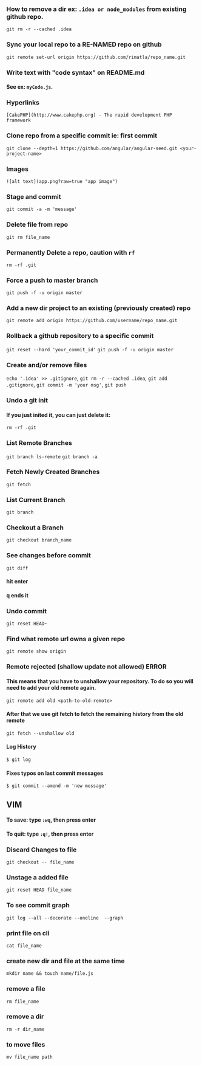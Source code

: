 ### How to remove a dir ex: `.idea or node_modules` from existing github repo.
`git rm -r --cached .idea`

### Sync your local repo to a RE-NAMED repo on github
`git remote set-url origin https://github.com/rimatla/repo_name.git`

### Write text with "code syntax" on README.md
#### See ex: `myCode.js`.

### Hyperlinks
`[CakePHP](http://www.cakephp.org) - The rapid development PHP framework`

### Clone repo from a specific commit ie: first commit 
`git clone --depth=1 https://github.com/angular/angular-seed.git <your-project-name>`

### Images
`![alt text](app.png?raw=true "app image")`

### Stage and commit 
`git commit -a -m 'message'`

### Delete file from repo
`git rm file_name`

### Permanently Delete a repo, caution with `rf`
`rm -rf .git`

### Force a push to master branch
`git push -f -u origin master`

### Add a new dir project to an existing (previously created) repo
`git remote add origin https://github.com/username/repo_name.git`


### Rollback a github repository to a specific commit
`git reset --hard 'your_commit_id'`
`git push -f -u origin master `


### Create and/or remove files
`echo '.idea' >> .gitignore`,
`git rm -r --cached .idea`,
`git add .gitignore`,
`git commit -m 'your msg'`,
`git push`

### Undo a git init
#### If you just inited it, you can just delete it:
`rm -rf .git`

### List Remote Branches
`git branch ls-remote`
`git branch -a`

### Fetch Newly Created Branches
`git fetch`

### List Current Branch
`git branch`

### Checkout a Branch
`git checkout branch_name`

### See changes before commit
`git diff`
#### hit enter
#### q ends it

### Undo commit
`git reset HEAD~`

### Find what remote url owns a given repo
`git remote show origin`


### Remote rejected (shallow update not allowed) ERROR
#### This means that you have to unshallow your repository. To do so you will need to add your old remote again.
`git remote add old <path-to-old-remote>`

#### After that we use git fetch to fetch the remaining history from the old remote
`git fetch --unshallow old`

#### Log History
`$ git log`

#### Fixes typos on last commit messages 
`$ git commit --amend -m 'new message'`

## VIM
#### To save: type  `:wq`, then press enter
#### To quit: type  `:q!`, then press enter

### Discard Changes to file
`git checkout -- file_name`

### Unstage a added file
`git reset HEAD file_name`

### To see commit graph
`git log --all --decorate --oneline  --graph`

### print file on cli
`cat file_name`

### create new dir and file at the same time
`mkdir name && touch name/file.js`

### remove a file
`rm file_name`

### remove a dir
`rm -r dir_name`

### to move files
`mv file_name path`